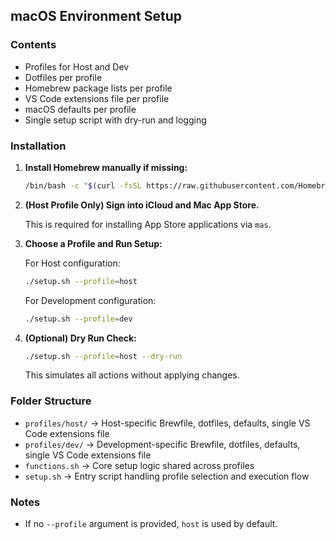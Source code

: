## macOS Environment Setup

### Contents
- Profiles for Host and Dev
- Dotfiles per profile
- Homebrew package lists per profile
- VS Code extensions file per profile
- macOS defaults per profile
- Single setup script with dry-run and logging

### Installation

1. **Install Homebrew manually if missing:**
    ```bash
    /bin/bash -c "$(curl -fsSL https://raw.githubusercontent.com/Homebrew/install/HEAD/install.sh)"
    ```

2. **(Host Profile Only) Sign into iCloud and Mac App Store.**

    This is required for installing App Store applications via `mas`.

3. **Choose a Profile and Run Setup:**

    For Host configuration:
    ```bash
    ./setup.sh --profile=host
    ```

    For Development configuration:
    ```bash
    ./setup.sh --profile=dev
    ```

4. **(Optional) Dry Run Check:**
    ```bash
    ./setup.sh --profile=host --dry-run
    ```
    This simulates all actions without applying changes.

### Folder Structure
- `profiles/host/` → Host-specific Brewfile, dotfiles, defaults, single VS Code extensions file
- `profiles/dev/` → Development-specific Brewfile, dotfiles, defaults, single VS Code extensions file
- `functions.sh` → Core setup logic shared across profiles
- `setup.sh` → Entry script handling profile selection and execution flow

### Notes
- If no `--profile` argument is provided, `host` is used by default.